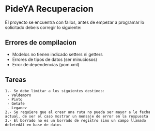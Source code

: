 
# PideYA Recuperacion

El proyecto se encuentra con fallos, antes de empezar a programar lo solicitado debeis corregir lo siguiente:

## Errores de compilacion

 - Modelos no tienen indicado setters ni getters
 - Errores de tipos de datos (ser minuciosos)
 - Error de dependencias (pom.xml)

## Tareas

    1.- Se debe limitar a los siguientes destinos:
     - Valdemoro
     - Pinto
     - Getafe
     - Leganez
    2.- Se requiere que al crear una ruta no pueda ser mayor a le fecha actual, de ser el caso mostrar un mensaje de error en la respuesta
    3.- El borrado no es un borrado de registro sino un campo llamado deletedAt en base de datos

